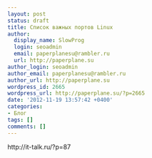 ```yaml
---
layout: post
status: draft
title: Список важных портов Linux
author:
  display_name: SlowProg
  login: seoadmin
  email: paperplanesu@rambler.ru
  url: http://paperplane.su
author_login: seoadmin
author_email: paperplanesu@rambler.ru
author_url: http://paperplane.su
wordpress_id: 2665
wordpress_url: http://paperplane.su/?p=2665
date: '2012-11-19 13:57:42 +0400'
categories:
- Блог
tags: []
comments: []
---
```

<p>http:&#47;&#47;it-talk.ru&#47;?p=87</p>
